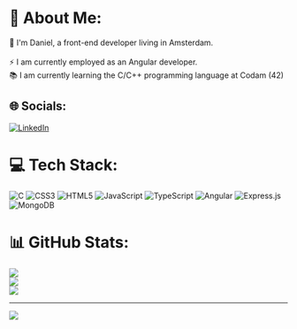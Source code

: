 # 💫 About Me:
👨 I'm Daniel, a front-end developer living in Amsterdam.<br><br>⚡ I am currently employed as an Angular developer.<br>📚 I am currently learning the C/C++ programming language at Codam (42)


## 🌐 Socials:
[![LinkedIn](https://img.shields.io/badge/LinkedIn-%230077B5.svg?logo=linkedin&logoColor=white)](https://linkedin.com/in/daniel-lynch-0b7a1b209) 

# 💻 Tech Stack:
![C](https://img.shields.io/badge/c-%2300599C.svg?style=flat&logo=c&logoColor=white) ![CSS3](https://img.shields.io/badge/css3-%231572B6.svg?style=flat&logo=css3&logoColor=white) ![HTML5](https://img.shields.io/badge/html5-%23E34F26.svg?style=flat&logo=html5&logoColor=white) ![JavaScript](https://img.shields.io/badge/javascript-%23323330.svg?style=flat&logo=javascript&logoColor=%23F7DF1E) ![TypeScript](https://img.shields.io/badge/typescript-%23007ACC.svg?style=flat&logo=typescript&logoColor=white) ![Angular](https://img.shields.io/badge/angular-%23DD0031.svg?style=flat&logo=angular&logoColor=white) ![Express.js](https://img.shields.io/badge/express.js-%23404d59.svg?style=flat&logo=express&logoColor=%2361DAFB) ![MongoDB](https://img.shields.io/badge/MongoDB-%234ea94b.svg?style=flat&logo=mongodb&logoColor=white)
# 📊 GitHub Stats:
![](https://github-readme-stats.vercel.app/api?username=DanielAJL&theme=gotham&hide_border=false&include_all_commits=true&count_private=true)<br/>
![](https://github-readme-streak-stats.herokuapp.com/?user=DanielAJL&theme=gotham&hide_border=false)<br/>
![](https://github-readme-stats.vercel.app/api/top-langs/?username=DanielAJL&theme=gotham&hide_border=false&include_all_commits=true&count_private=true&layout=compact)

---
[![](https://visitcount.itsvg.in/api?id=DanielAJL&icon=0&color=8)](https://visitcount.itsvg.in)

<!-- Proudly created with GPRM ( https://gprm.itsvg.in ) -->

<!---
DanielAJL/DanielAJL is a ✨ special ✨ repository because its `README.md` (this file) appears on your GitHub profile.
You can click the Preview link to take a look at your changes.
--->
